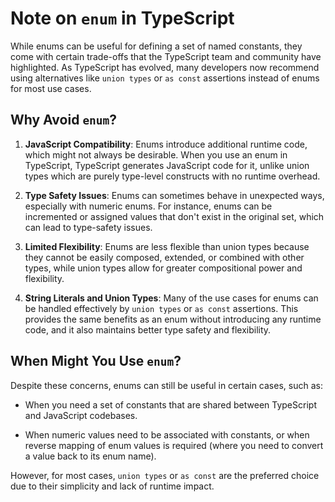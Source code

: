 # Note on `enum` in TypeScript

While enums can be useful for defining a set of named constants, they come with certain trade-offs that the TypeScript team and community have highlighted. As TypeScript has evolved, many developers now recommend using alternatives like `union types` or `as const` assertions instead of enums for most use cases.

## Why Avoid `enum`?

1. **JavaScript Compatibility**: Enums introduce additional runtime code, which might not always be desirable. When you use an enum in TypeScript, TypeScript generates JavaScript code for it, unlike union types which are purely type-level constructs with no runtime overhead.

2. **Type Safety Issues**: Enums can sometimes behave in unexpected ways, especially with numeric enums. For instance, enums can be incremented or assigned values that don't exist in the original set, which can lead to type-safety issues.

3. **Limited Flexibility**: Enums are less flexible than union types because they cannot be easily composed, extended, or combined with other types, while union types allow for greater compositional power and flexibility.

4. **String Literals and Union Types**: Many of the use cases for enums can be handled effectively by `union types` or `as const` assertions. This provides the same benefits as an enum without introducing any runtime code, and it also maintains better type safety and flexibility.

## When Might You Use `enum`?

Despite these concerns, enums can still be useful in certain cases, such as:

- When you need a set of constants that are shared between TypeScript and JavaScript codebases.

- When numeric values need to be associated with constants, or when reverse mapping of enum values is required (where you need to convert a value back to its enum name).

However, for most cases, `union types` or `as const` are the preferred choice due to their simplicity and lack of runtime impact.